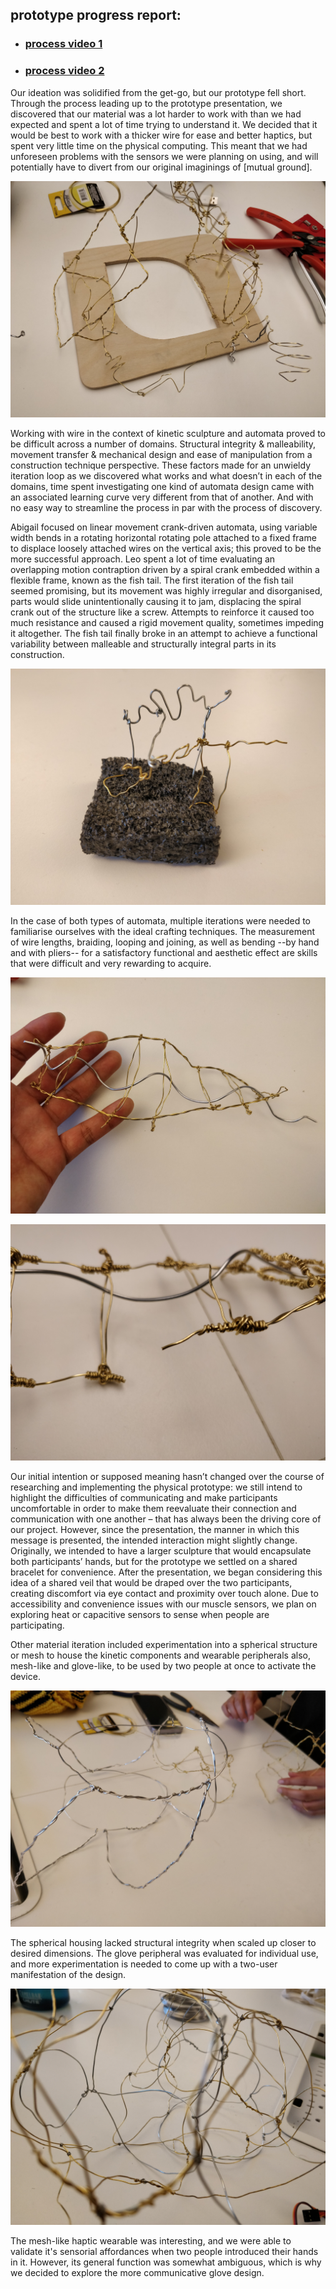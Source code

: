 
## prototype progress report:

- ### [process video 1](https://youtu.be/w3zF_32yoPg) 
- ### [process video 2](https://youtu.be/o77rQLUDhls)

Our ideation was solidified from the get-go, but our prototype fell short. Through the process leading up to the prototype presentation, we discovered that our material was a lot harder to work with than we had expected and spent a lot of time trying to understand it. We decided that it would be best to work with a thicker wire for ease and better haptics, but spent very little time on the physical computing. This meant that we had unforeseen problems with the sensors we were planning on using, and will potentially have to divert from our original imaginings of [mutual ground].

![process-photo!](./photos-vids/mutualGround_process-photo-1.jpg)

Working with wire in the context of kinetic sculpture and automata proved to be difficult across a number of domains. Structural integrity & malleability, movement transfer & mechanical design and ease of manipulation from a construction technique perspective. These factors made for an unwieldy iteration loop as we discovered what works and what doesn’t in each of the domains, time spent investigating one kind of automata design came with an associated learning curve very different from that of another. And with no easy way to streamline the process in par with the process of discovery.

Abigail focused on linear movement crank-driven automata, using variable width bends in a rotating horizontal rotating pole attached to a fixed frame to displace loosely attached wires on the vertical axis; this proved to be the more successful approach. Leo spent a lot of time evaluating an overlapping motion contraption driven by a spiral crank embedded within a flexible frame, known as the fish tail. The first iteration of the fish tail seemed promising, but its movement was highly irregular and disorganised, parts would slide unintentionally causing it to jam, displacing the spiral crank out of the structure like a screw. Attempts to reinforce it caused too much resistance and caused a rigid movement quality, sometimes impeding it altogether. The fish tail finally broke in an attempt to achieve a functional variability between malleable and structurally integral parts in its construction.

![process-photo!](./photos-vids/mutualGround_process-photo-5.jpg)

In the case of both types of automata, multiple iterations were needed to familiarise ourselves with the ideal crafting techniques. The measurement of wire lengths, braiding, looping and joining, as well as bending --by hand and with pliers-- for a satisfactory functional and aesthetic effect are skills that were difficult and very rewarding to acquire.


![process-photo!](./photos-vids/mutualGround_process-photo-2.jpg)

![process-photo!](./photos-vids/mutualGround_process-photo-7.jpg)

Our initial intention or supposed meaning hasn’t changed over the course of researching and implementing the physical prototype: we still intend to highlight the difficulties of communicating and make participants uncomfortable in order to make them reevaluate their connection and communication with one another – that has always been the driving core of our project. However, since the presentation, the manner in which this message is presented, the intended interaction might slightly change. Originally, we intended to have a larger sculpture that would encapsulate both participants’ hands, but for the prototype we settled on a shared bracelet for convenience. After the presentation, we began considering this idea of a shared veil that would be draped over the two participants, creating discomfort via eye contact and proximity over touch alone. Due to accessibility and convenience issues with our muscle sensors, we plan on exploring heat or capacitive sensors to sense when people are participating.

Other material iteration included experimentation into a spherical structure or mesh to house the kinetic components and wearable peripherals also, mesh-like and glove-like, to be used by two people at once to activate the device. 

![process-photo!](./photos-vids/mutualGround_process-photo-3.jpg)

The spherical housing lacked structural integrity when scaled up closer to desired dimensions. The glove peripheral was evaluated for individual use, and more experimentation is needed to come up with a two-user manifestation of the design.

![process-photo!](./photos-vids/mutualGround_process-photo-4.jpg)

The mesh-like haptic wearable was interesting, and we were able to validate it's sensorial affordances when two people introduced their hands in it. However, its general function was somewhat ambiguous, which is why we decided to explore the more communicative glove design.
